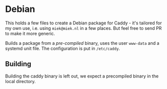 # Debian

This holds a few files to create a Debian package for Caddy - it's tailored for my own
use, i.e. using `miek@miek.nl` in a few places. But feel free to send PR to make it more
generic.

Builds a package from a *pre-compiled* binary, uses the user `www-data` and a systemd unit file.
The configuration is put in `/etc/caddy`.

## Building

Building the caddy binary is left out, we expect a precompiled binary in the local directory.
